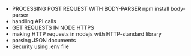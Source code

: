 - PROCESSING POST REQUEST WITH BODY-PARSER
  npm install body-parser
- handling API calls
- GET REQUESTS IN NODE HTTPS
- making HTTP requests in nodejs with HTTP-standard library
- parsing JSON documents
- Security using .env file

